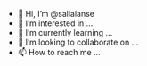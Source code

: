 - 👋 Hi, I’m @salialanse
- 👀 I’m interested in ...
- 🌱 I’m currently learning ...
- 💞️ I’m looking to collaborate on ...
- 📫 How to reach me ...

<!---
salialanse/salialanse is a ✨ special ✨ repository because its `README.md` (this file) appears on your GitHub profile.
You can click the Preview link to take a look at your changes.
--->
